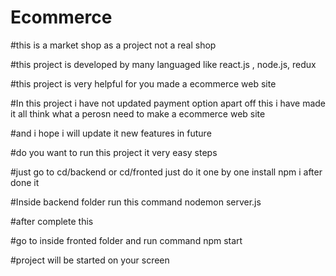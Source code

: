 # Ecommerce

#this is a market shop as a project not a real shop 

#this project is developed by many languaged like react.js , node.js, redux 

#this project is very helpful for you made a ecommerce web site 

#In this project i have not updated payment option apart off this i have made it all think what a perosn need to make a ecommerce web site

#and i hope i will update it new features in future

#do you want to run this project it very easy steps

#just go to cd/backend or cd/fronted just do it one by one install npm i after done it 

#Inside backend folder run this command nodemon server.js

#after complete this 

#go to inside fronted folder and run command npm start

#project will be started on your screen
